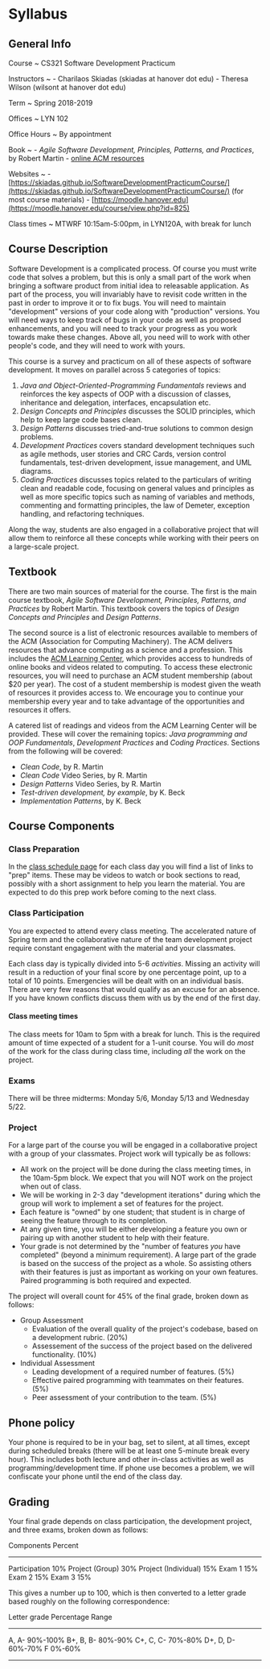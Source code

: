 # Syllabus

## General Info

Course
  ~ CS321 Software Development Practicum

Instructors
  ~ - Charilaos Skiadas (skiadas at hanover dot edu)
    - Theresa Wilson (wilsont at hanover dot edu)

Term
  ~ Spring 2018-2019

Offices
  ~ LYN 102

Office Hours
  ~ By appointment

Book
  ~ - *Agile Software Development, Principles, Patterns, and Practices*, by Robert Martin
    - [online ACM resources](http://learning.acm.org)

Websites
  ~ - [https://skiadas.github.io/SoftwareDevelopmentPracticumCourse/](https://skiadas.github.io/SoftwareDevelopmentPracticumCourse/) (for most course materials)
    - [https://moodle.hanover.edu](https://moodle.hanover.edu/course/view.php?id=825)

Class times
  ~ MTWRF 10:15am-5:00pm, in LYN120A, with break for lunch

## Course Description

Software Development is a complicated process. Of course you must write code that solves a
problem, but this is only a small part of the work when bringing a software product
from initial idea to releasable application. As part of the process, you will invariably have
to revisit code written in the past in order to improve it or to fix bugs. You will need to
maintain "development" versions of your code along with "production" versions. You will need
ways to keep track of bugs in your code as well as proposed enhancements, and you will need
to track your progress as you work towards make these changes. Above all, you need will to work
with other people's code, and they will need to work with yours.

This course is a survey and practicum on all of these aspects of software development. It moves on parallel across 5 categories of topics:

1. *Java and Object-Oriented-Programming Fundamentals* reviews and reinforces the key aspects of OOP with a discussion of classes, inheritance and delegation, interfaces, encapsulation etc.
2. *Design Concepts and Principles* discusses the SOLID principles, which help to keep large code bases clean.
3. *Design Patterns* discusses tried-and-true solutions to common design problems.
4. *Development Practices* covers standard development techniques such as agile methods, user stories and CRC Cards, version control fundamentals, test-driven development, issue management, and UML diagrams.
5. *Coding Practices* discusses topics related to the particulars of writing clean and readable code, focusing on general values and principles as well as more specific topics such as naming of variables and methods, commenting and formatting principles, the law of Demeter, exception handling, and refactoring techniques.

Along the way, students are also engaged in a collaborative project that will allow them to reinforce all these concepts while working with their peers on a large-scale project.

## Textbook

There are two main sources of material for the course. The first is the main course textbook, *Agile Software Development, Principles, Patterns, and Practices* by Robert Martin. This textbook covers the topics of *Design Concepts and Principles* and *Design Patterns*.

The second source is a list of electronic resources available to members of the ACM (Association for Computing Machinery). The ACM delivers resources that advance computing as a science and a profession. This includes the [ACM Learning Center](https://learning.acm.org/), which provides access to hundreds of online books and videos related to computing. To access these electronic resources, you will need to purchase an ACM student membership (about $20 per year). The cost of a student membership is modest given the weath of resources it provides access to. We encourage you to continue your membership every year and to take advantage of the opportunities and resources it offers.

A catered list of readings and videos from the ACM Learning Center will be provided. These will cover the remaining topics: *Java programming and OOP Fundamentals*, *Development Practices* and *Coding Practices*. Sections from the following will be covered:

- *Clean Code*, by R. Martin
- *Clean Code* Video Series, by R. Martin
- *Design Patterns* Video Series, by R. Martin
- *Test-driven development, by example*, by K. Beck
- *Implementation Patterns*, by K. Beck

## Course Components

### Class Preparation

In the [class schedule page](skiadas.github.io/SoftwareDevelopmentPracticumCourse/site/schedule.html) for each class day you will find a list of links to "prep" items. These may be videos to watch or book sections to read, possibly with a short assignment to help you learn the material. You are expected to do this prep work before coming to the next class.

### Class Participation

You are expected to attend every class meeting. The accelerated nature of Spring term and the collaborative nature of the team development project require constant engagement with the material and your classmates.

Each class day is typically divided into 5-6 *activities*. Missing an activity will result in a reduction of your final score by one percentage point, up to a total of 10 points. Emergencies will be dealt with on an individual basis. There are very few reasons that would qualify as an excuse for an absence. If you have known conflicts discuss them with us by the end of the first day.

#### Class meeting times

The class meets for 10am to 5pm with a break for lunch. This is the required amount of time expected of a student for a 1-unit course. You will do *most* of the work for the class during class time, including *all* the work on the project.

### Exams

There will be three midterms: Monday 5/6, Monday 5/13 and Wednesday 5/22.

### Project

For a large part of the course you will be engaged in a collaborative project with a group of your classmates. Project work will typically be as follows:

- All work on the project will be done during the class meeting times, in the 10am-5pm block. We expect that you will NOT work on the project when out of class.
- We will be working in 2-3 day "development iterations" during which the group will work to implement a set of features for the project.
- Each feature is "owned" by one student; that student is in charge of seeing the feature through to its completion.
- At any given time, you will be either developing a feature you own or pairing up with another student to help with their feature.
- Your grade is not determined by the "number of features *you* have completed" (beyond a minimum requirement). A large part of the grade is based on the success of the project as a whole. So assisting others with their features is just as important as working on your own features. Paired programming is both required and expected.

The project will overall count for 45% of the final grade, broken down as follows:

- Group Assessment
    - Evaluation of the overall quality of the project's codebase, based on a development rubric. (20%)
    - Assessement of the success of the project based on the delivered functionality. (10%)
- Individual Assessment
    - Leading development of a required number of features. (5%)
    - Effective paired programming with teammates on their features. (5%)
    - Peer assessment of your contribution to the team. (5%)

## Phone policy

Your phone is required to be in your bag, set to silent, at all times, except during scheduled breaks (there will be at least one 5-minute break every hour). This includes both lecture and other in-class activities as well as programming/development time. If phone use becomes a problem, we will confiscate your phone until the end of the class day.

## Grading

Your final grade depends on class participation, the development project, and three exams, broken down as follows:

Components             Percent
--------------------  --------
Participation              10%
Project (Group)            30%
Project (Individual)       15%
Exam 1                     15%
Exam 2                     15%
Exam 3                     15%



This gives a number up to 100, which is then converted to a letter grade based roughly on the following correspondence:

 Letter grade     Percentage Range
--------------   -----------------
   A, A-                  90%-100%
   B+, B, B-               80%-90%
   C+, C, C-               70%-80%
   D+, D, D-               60%-70%
      F                     0%-60%
--------------   -----------------

